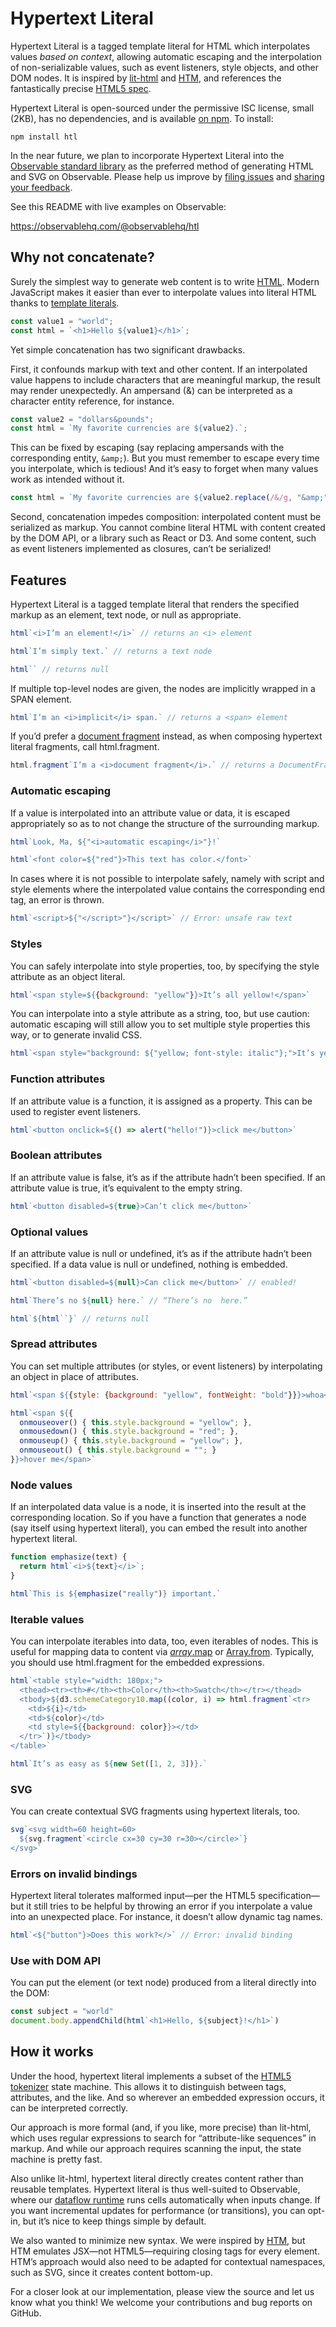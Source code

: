 # Hypertext Literal

Hypertext Literal is a tagged template literal for HTML which interpolates values *based on context*, allowing automatic escaping and the interpolation of non-serializable values, such as event listeners, style objects, and other DOM nodes. It is inspired by [lit-html](https://lit-html.polymer-project.org/) and [HTM](https://github.com/developit/htm), and references the fantastically precise [HTML5 spec](https://html.spec.whatwg.org/multipage/parsing.html#tokenization).

Hypertext Literal is open-sourced under the permissive ISC license, small (2KB), has no dependencies, and is available [on npm](https://www.npmjs.com/package/htl). To install:

```
npm install htl
```

In the near future, we plan to incorporate Hypertext Literal into the [Observable standard library](https://github.com/observablehq/stdlib) as the preferred method of generating HTML and SVG on Observable. Please help us improve by [filing issues](https://github.com/observablehq/htl/issues) and [sharing your feedback](https://talk.observablehq.com).

See this README with live examples on Observable:

https://observablehq.com/@observablehq/htl

## Why not concatenate?

Surely the simplest way to generate web content is to write [HTML](https://developer.mozilla.org/en-US/docs/Web/HTML). Modern JavaScript makes it easier than ever to interpolate values into literal HTML thanks to [template literals](https://developer.mozilla.org/en-US/docs/Web/JavaScript/Reference/Template_literals).

```js
const value1 = "world";
const html = `<h1>Hello ${value1}</h1>`;
```

Yet simple concatenation has two significant drawbacks.

First, it confounds markup with text and other content. If an interpolated value happens to include characters that are meaningful markup, the result may render unexpectedly. An ampersand (&) can be interpreted as a character entity reference, for instance.

```js
const value2 = "dollars&pounds";
const html = `My favorite currencies are ${value2}.`;
```

This can be fixed by escaping (say replacing ampersands with the corresponding entity, `&amp;`). But you must remember to escape every time you interpolate, which is tedious! And it’s easy to forget when many values work as intended without it.

```js
const html = `My favorite currencies are ${value2.replace(/&/g, "&amp;")}.`;
```

Second, concatenation impedes composition: interpolated content must be serialized as markup. You cannot combine literal HTML with content created by the DOM API, or a library such as React or D3. And some content, such as event listeners implemented as closures, can’t be serialized!

## Features

Hypertext Literal is a tagged template literal that renders the specified markup as an element, text node, or null as appropriate.

```js
html`<i>I’m an element!</i>` // returns an <i> element
```
```js
html`I’m simply text.` // returns a text node
```
```js
html`` // returns null
```

If multiple top-level nodes are given, the nodes are implicitly wrapped in a SPAN element.

```js
html`I’m an <i>implicit</i> span.` // returns a <span> element
```

If you’d prefer a [document fragment](https://developer.mozilla.org/en-US/docs/Web/API/DocumentFragment) instead, as when composing hypertext literal fragments, call html.fragment.

```js
html.fragment`I’m a <i>document fragment</i>.` // returns a DocumentFragment
```

### Automatic escaping

If a value is interpolated into an attribute value or data, it is escaped appropriately so as to not change the structure of the surrounding markup.

```js
html`Look, Ma, ${"<i>automatic escaping</i>"}!`
```
```js
html`<font color=${"red"}>This text has color.</font>`
```

In cases where it is not possible to interpolate safely, namely with script and style elements where the interpolated value contains the corresponding end tag, an error is thrown.

```js
html`<script>${"</script>"}</script>` // Error: unsafe raw text
```

### Styles

You can safely interpolate into style properties, too, by specifying the style attribute as an object literal.

```js
html`<span style=${{background: "yellow"}}>It’s all yellow!</span>`
```

You can interpolate into a style attribute as a string, too, but use caution: automatic escaping will still allow you to set multiple style properties this way, or to generate invalid CSS.

```js
html`<span style="background: ${"yellow; font-style: italic"};">It’s yellow (and italic).</span>`
```

### Function attributes

If an attribute value is a function, it is assigned as a property. This can be used to register event listeners.

```js
html`<button onclick=${() => alert("hello!")}>click me</button>`
```

### Boolean attributes

If an attribute value is false, it’s as if the attribute hadn’t been specified. If an attribute value is true, it’s equivalent to the empty string.

```js
html`<button disabled=${true}>Can’t click me</button>`
```

### Optional values

If an attribute value is null or undefined, it’s as if the attribute hadn’t been specified. If a data value is null or undefined, nothing is embedded.

```js
html`<button disabled=${null}>Can click me</button>` // enabled!
```
```js
html`There’s no ${null} here.` // “There’s no  here.”
```
```js
html`${html``}` // returns null
```

### Spread attributes

You can set multiple attributes (or styles, or event listeners) by interpolating an object in place of attributes.

```js
html`<span ${{style: {background: "yellow", fontWeight: "bold"}}}>whoa</span>`
```
```js
html`<span ${{
  onmouseover() { this.style.background = "yellow"; },
  onmousedown() { this.style.background = "red"; },
  onmouseup() { this.style.background = "yellow"; },
  onmouseout() { this.style.background = ""; }
}}>hover me</span>`
```

### Node values

If an interpolated data value is a node, it is inserted into the result at the corresponding location. So if you have a function that generates a node (say itself using hypertext literal), you can embed the result into another hypertext literal.

```js
function emphasize(text) {
  return html`<i>${text}</i>`;
}
```
```js
html`This is ${emphasize("really")} important.`
```

### Iterable values

You can interpolate iterables into data, too, even iterables of nodes. This is useful for mapping data to content via [*array*.map](https://developer.mozilla.org/en-US/docs/Web/JavaScript/Reference/Global_Objects/Array/map) or [Array.from](https://developer.mozilla.org/en-US/docs/Web/JavaScript/Reference/Global_Objects/Array/from). Typically, you should use html.fragment for the embedded expressions.

```js
html`<table style="width: 180px;">
  <thead><tr><th>#</th><th>Color</th><th>Swatch</th></tr></thead>
  <tbody>${d3.schemeCategory10.map((color, i) => html.fragment`<tr>
    <td>${i}</td>
    <td>${color}</td>
    <td style=${{background: color}}></td>
  </tr>`)}</tbody>
</table>`
```
```js
html`It’s as easy as ${new Set([1, 2, 3])}.`
```

### SVG

You can create contextual SVG fragments using hypertext literals, too.

```js
svg`<svg width=60 height=60>
  ${svg.fragment`<circle cx=30 cy=30 r=30></circle>`}
</svg>`
```

### Errors on invalid bindings

Hypertext literal tolerates malformed input—per the HTML5 specification—but it still tries to be helpful by throwing an error if you interpolate a value into an unexpected place. For instance, it doesn’t allow dynamic tag names.

```js
html`<${"button"}>Does this work?</>` // Error: invalid binding
```

### Use with DOM API

You can put the element (or text node) produced from a literal directly into the DOM: 
```js
const subject = "world"
document.body.appendChild(html`<h1>Hello, ${subject}!</h1>`)
```

## How it works

Under the hood, hypertext literal implements a subset of the [HTML5 tokenizer](https://html.spec.whatwg.org/multipage/parsing.html#tokenization) state machine. This allows it to distinguish between tags, attributes, and the like. And so wherever an embedded expression occurs, it can be interpreted correctly.

Our approach is more formal (and, if you like, more precise) than lit-html, which uses regular expressions to search for “attribute-like sequences” in markup. And while our approach requires scanning the input, the state machine is pretty fast.

Also unlike lit-html, hypertext literal directly creates content rather than reusable templates. Hypertext literal is thus well-suited to Observable, where our [dataflow runtime](/@observablehq/how-observable-runs) runs cells automatically when inputs change. If you want incremental updates for performance (or transitions), you can opt-in, but it’s nice to keep things simple by default.

We also wanted to minimize new syntax. We were inspired by [HTM](https://github.com/developit/htm), but HTM emulates JSX—not HTML5—requiring closing tags for every element. HTM’s approach would also need to be adapted for contextual namespaces, such as SVG, since it creates content bottom-up.

For a closer look at our implementation, please view the source and let us know what you think! We welcome your contributions and bug reports on GitHub.
